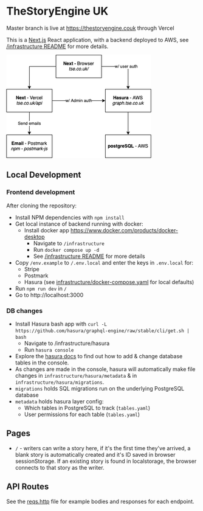 # TheStoryEngine UK

Master branch is live at https://thestoryengine.couk through Vercel

This is a [Next.js](https://nextjs.org/) React application, with a backend deployed to AWS, see [/infrastructure README](infrastructure/README.md) for more details.

![Architecture](infrastructure/tse-uk-stack.png)

## Local Development

### Frontend development

After cloning the repository:

- Install NPM dependencies with `npm install`
- Get local instance of backend running with docker:
  - Install docker app https://www.docker.com/products/docker-desktop
    - Navigate to `/infrastructure`
    - Run `docker compose up -d`
    - See [/infrastructure README](infrastructure/README.md) for more details
- Copy `/env.example` to `/.env.local` and enter the keys in `.env.local` for:
  - Stripe
  - Postmark
  - Hasura (see [infrastructure/docker-compose.yaml](infrastructure/docker-compose.yaml) for local defaults)
- Run `npm run dev` in `/`
- Go to http://localhost:3000

### DB changes

- Install Hasura bash app with `curl -L https://github.com/hasura/graphql-engine/raw/stable/cli/get.sh | bash`
  - Navigate to /infrastructure/hasura
  - Run `hasura console`
- Explore the [hasura docs](https://hasura.io/learn/graphql/hasura/data-modelling/1-users-table/) to find out how to add & change database tables in the console.
- As changes are made in the console, hasura will automatically make file changes in `infrastructure/hasura/metadata` & in `infrastructure/hasura/migrations`.
- `migrations` holds SQL migrations run on the underlying PostgreSQL database
- `metadata` holds hasura layer config:
  - Which tables in PostgreSQL to track (`tables.yaml`)
  - User permissions for each table (`tables.yaml`)

## Pages

- `/` - writers can write a story here, if it's the first time they've arrived, a blank story is automatically created and it's ID saved in browser sessionStorage. If an existing story is found in localstorage, the browser connects to that story as the writer.

## API Routes

See the [reqs.http](reqs.http) file for example bodies and responses for each endpoint.
